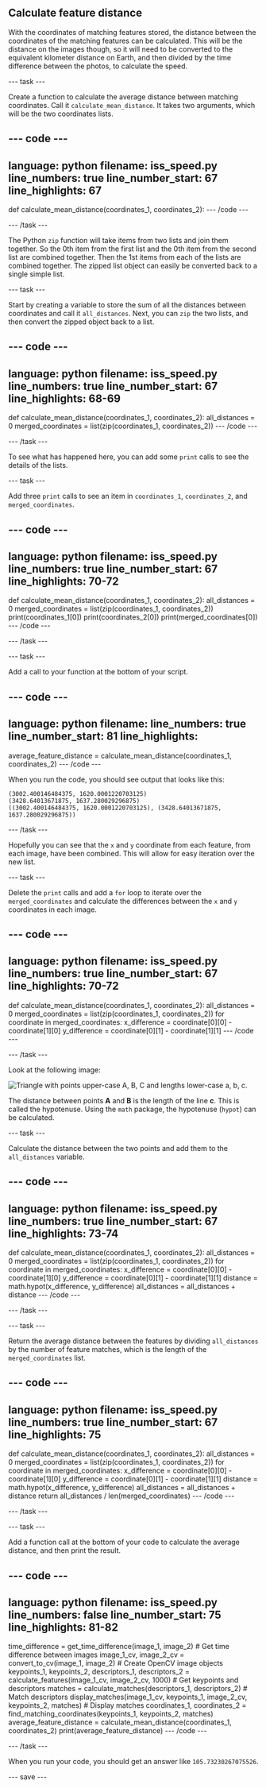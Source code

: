 ## Calculate feature distance

With the coordinates of matching features stored, the distance between the coordinates of the matching features can be calculated. This will be the distance on the images though, so it will need to be converted to the equivalent kilometer distance on Earth, and then divided by the time difference between the photos, to calculate the speed.

--- task ---

Create a function to calculate the average distance between matching coordinates. Call it `calculate_mean_distance`. It takes two arguments, which will be the two coordinates lists.

--- code ---
---
language: python
filename: iss_speed.py
line_numbers: true
line_number_start: 67
line_highlights: 67
---
def calculate_mean_distance(coordinates_1, coordinates_2):
--- /code ---

--- /task ---

The Python `zip` function will take items from two lists and join them together. So the 0th item from the first list and the 0th item from the second list are combined together. Then the 1st items from each of the lists are combined together. The zipped list object can easily be converted back to a single simple list.

--- task ---

Start by creating a variable to store the sum of all the distances between coordinates and call it `all_distances`. Next, you can `zip` the two lists, and then convert the zipped object back to a list.

--- code ---
---
language: python
filename: iss_speed.py
line_numbers: true
line_number_start: 67
line_highlights: 68-69
---
def calculate_mean_distance(coordinates_1, coordinates_2):
    all_distances = 0
    merged_coordinates = list(zip(coordinates_1, coordinates_2))
--- /code ---

--- /task ---

To see what has happened here, you can add some `print` calls to see the details of the lists.

--- task ---

Add three `print` calls to see an item in `coordinates_1`, `coordinates_2`, and `merged_coordinates`.

--- code ---
---
language: python
filename: iss_speed.py
line_numbers: true
line_number_start: 67
line_highlights: 70-72
---
def calculate_mean_distance(coordinates_1, coordinates_2):
    all_distances = 0
    merged_coordinates = list(zip(coordinates_1, coordinates_2))
    print(coordinates_1[0])
    print(coordinates_2[0])
    print(merged_coordinates[0])
--- /code ---

--- /task ---

--- task ---

Add a call to your function at the bottom of your script.

--- code ---
---
language: python
filename: 
line_numbers: true
line_number_start: 81
line_highlights: 
---
average_feature_distance = calculate_mean_distance(coordinates_1, coordinates_2)
--- /code ---

When you run the code, you should see output that looks like this:
```
(3002.400146484375, 1620.0001220703125)
(3428.64013671875, 1637.280029296875)
((3002.400146484375, 1620.0001220703125), (3428.64013671875, 1637.280029296875))
```

--- /task ---

Hopefully you can see that the `x` and `y` coordinate from each feature, from each image, have been combined. This will allow for easy iteration over the new list.

--- task ---

Delete the `print` calls and add a `for` loop to iterate over the `merged_coordinates` and calculate the differences between the `x` and `y` coordinates in each image.

--- code ---
---
language: python
filename: iss_speed.py
line_numbers: true
line_number_start: 67
line_highlights: 70-72
---
def calculate_mean_distance(coordinates_1, coordinates_2):
    all_distances = 0
    merged_coordinates = list(zip(coordinates_1, coordinates_2))
    for coordinate in merged_coordinates:
        x_difference = coordinate[0][0] - coordinate[1][0]
        y_difference = coordinate[0][1] - coordinate[1][1]
--- /code ---

--- /task ---

Look at the following image:

![Triangle with points upper-case A, B, C and lengths lower-case a, b, c.](images/triangle.png)

The distance between points **A** and **B** is the length of the line **c**. This is called the hypotenuse. Using the `math` package, the hypotenuse (`hypot`) can be calculated.

--- task ---

Calculate the distance between the two points and add them to the `all_distances` variable.

--- code ---
---
language: python
filename: iss_speed.py
line_numbers: true
line_number_start: 67
line_highlights: 73-74
---
def calculate_mean_distance(coordinates_1, coordinates_2):
    all_distances = 0
    merged_coordinates = list(zip(coordinates_1, coordinates_2))
    for coordinate in merged_coordinates:
        x_difference = coordinate[0][0] - coordinate[1][0]
        y_difference = coordinate[0][1] - coordinate[1][1]
        distance = math.hypot(x_difference, y_difference)
        all_distances = all_distances + distance
--- /code ---

--- /task ---

--- task ---

Return the average distance between the features by dividing `all_distances` by the number of feature matches, which is the length of the `merged_coordinates` list.

--- code ---
---
language: python
filename: iss_speed.py
line_numbers: true
line_number_start: 67
line_highlights: 75
---
def calculate_mean_distance(coordinates_1, coordinates_2):
    all_distances = 0
    merged_coordinates = list(zip(coordinates_1, coordinates_2))
    for coordinate in merged_coordinates:
        x_difference = coordinate[0][0] - coordinate[1][0]
        y_difference = coordinate[0][1] - coordinate[1][1]
        distance = math.hypot(x_difference, y_difference)
        all_distances = all_distances + distance
    return all_distances / len(merged_coordinates)
--- /code ---

--- /task ---

--- task ---

Add a function call at the bottom of your code to calculate the average distance, and then print the result.

--- code ---
---
language: python
filename: iss_speed.py
line_numbers: false
line_number_start: 75
line_highlights: 81-82
---
time_difference = get_time_difference(image_1, image_2) # Get time difference between images
image_1_cv, image_2_cv = convert_to_cv(image_1, image_2) # Create OpenCV image objects
keypoints_1, keypoints_2, descriptors_1, descriptors_2 = calculate_features(image_1_cv, image_2_cv, 1000) # Get keypoints and descriptors
matches = calculate_matches(descriptors_1, descriptors_2) # Match descriptors
display_matches(image_1_cv, keypoints_1, image_2_cv, keypoints_2, matches) # Display matches
coordinates_1, coordinates_2 = find_matching_coordinates(keypoints_1, keypoints_2, matches)
average_feature_distance = calculate_mean_distance(coordinates_1, coordinates_2)
print(average_feature_distance)
--- /code ---

--- /task ---

When you run your code, you should get an answer like `105.73230267075526`.

--- save ---
